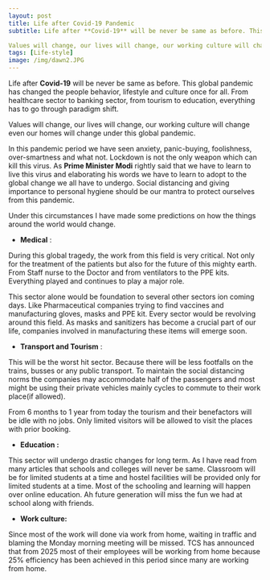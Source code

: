 ```yaml
---
layout: post
title: Life after Covid-19 Pandemic
subtitle: Life after **Covid-19** will be never be same as before. This global pandemic has changed the people behavior, lifestyle and culture once for all. From healthcare sector to banking sector, from tourism to education, everything has to go through paradigm shift.

Values will change, our lives will change, our working culture will change even our homes will change under this global pandemic.
tags: [Life-style]
image: /img/dawn2.JPG
---
```


Life after **Covid-19** will be never be same as before. This global pandemic has changed the people behavior, lifestyle and culture once for all. From healthcare sector to banking sector, from tourism to education, everything has to go through paradigm shift.

Values will change, our lives will change, our working culture will change even our homes will change under this global pandemic.

In this pandemic period we have seen anxiety, panic-buying, foolishness, over-smartness and what not. Lockdown is not the only weapon which can kill this virus. As **Prime Minister Modi** rightly said that we have to learn to live this virus and elaborating his words we have to learn to adopt to the global change we all have to undergo. Social distancing and giving importance to personal hygiene should be our mantra to protect ourselves from this pandemic.

Under this circumstances I have made some predictions on how the things around the world would change.

- **Medical** :

During this global tragedy, the work from this field is very critical. Not only for the treatment of the patients but also for the future of this mighty earth. From Staff nurse to the Doctor and from ventilators to the PPE kits. Everything played and continues to play a major role.

This sector alone would be foundation to several other sectors ion coming days. Like Pharmaceutical companies trying to find vaccines and manufacturing gloves, masks and PPE kit. Every sector would be revolving around this field. As masks and sanitizers has become a crucial part of our life, companies involved in manufacturing these items will emerge soon.

- **Transport and Tourism** :

This will be the worst hit sector. Because there will be less footfalls on the trains, busses or any public transport. To maintain the social distancing norms the companies may accommodate half of the passengers and most might be using their private vehicles mainly cycles to commute to their work place(if allowed).

From 6 months to 1 year from today the tourism and their benefactors will be idle with no jobs. Only limited visitors will be allowed to visit the places with prior booking.

- **Education :**

This sector will undergo drastic changes for long term. As I have read from many articles that schools and colleges will never be same. Classroom will be for limited students at a time and hostel facilities will be provided only for limited students at a time. Most of the schooling and learning will happen over online education. Ah future generation will miss the fun we had at school along with friends.

- **Work culture:**

Since most of the work will done via work from home, waiting in traffic and blaming the Monday morning meeting will be missed. TCS has announced that from 2025 most of their employees will be working from home because 25% efficiency has been achieved in this period since many are working from home.
